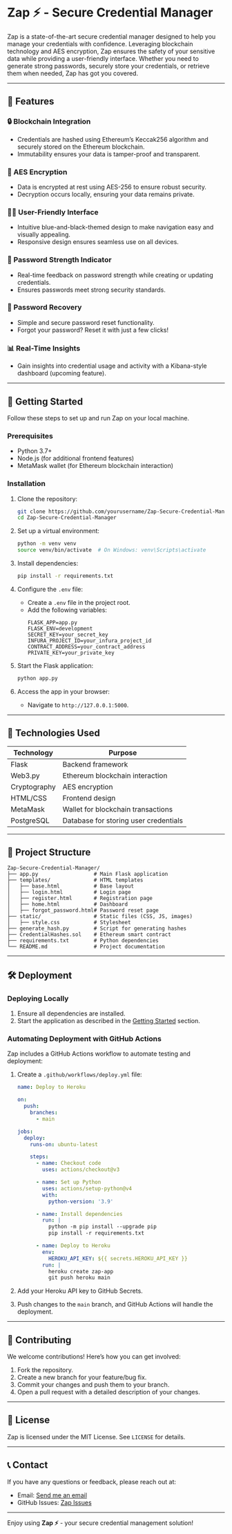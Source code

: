 # Zap ⚡ - Secure Credential Manager

Zap is a state-of-the-art secure credential manager designed to help you manage your credentials with confidence. Leveraging blockchain technology and AES encryption, Zap ensures the safety of your sensitive data while providing a user-friendly interface. Whether you need to generate strong passwords, securely store your credentials, or retrieve them when needed, Zap has got you covered.

---

## 🌟 Features

### 🔒 Blockchain Integration
- Credentials are hashed using Ethereum’s Keccak256 algorithm and securely stored on the Ethereum blockchain.
- Immutability ensures your data is tamper-proof and transparent.

### 🔐 AES Encryption
- Data is encrypted at rest using AES-256 to ensure robust security.
- Decryption occurs locally, ensuring your data remains private.

### 👨‍💻 User-Friendly Interface
- Intuitive blue-and-black-themed design to make navigation easy and visually appealing.
- Responsive design ensures seamless use on all devices.

### 💪 Password Strength Indicator
- Real-time feedback on password strength while creating or updating credentials.
- Ensures passwords meet strong security standards.

### 🔑 Password Recovery
- Simple and secure password reset functionality.
- Forgot your password? Reset it with just a few clicks!

### 📊 Real-Time Insights
- Gain insights into credential usage and activity with a Kibana-style dashboard (upcoming feature).

---

## 🚀 Getting Started

Follow these steps to set up and run Zap on your local machine.

### Prerequisites
- Python 3.7+
- Node.js (for additional frontend features)
- MetaMask wallet (for Ethereum blockchain interaction)

### Installation
1. Clone the repository:
   ```bash
   git clone https://github.com/yourusername/Zap-Secure-Credential-Manager.git
   cd Zap-Secure-Credential-Manager
   ```

2. Set up a virtual environment:
   ```bash
   python -m venv venv
   source venv/bin/activate  # On Windows: venv\Scripts\activate
   ```

3. Install dependencies:
   ```bash
   pip install -r requirements.txt
   ```

4. Configure the `.env` file:
   - Create a `.env` file in the project root.
   - Add the following variables:
     ```env
     FLASK_APP=app.py
     FLASK_ENV=development
     SECRET_KEY=your_secret_key
     INFURA_PROJECT_ID=your_infura_project_id
     CONTRACT_ADDRESS=your_contract_address
     PRIVATE_KEY=your_private_key
     ```

5. Start the Flask application:
   ```bash
   python app.py
   ```

6. Access the app in your browser:
   - Navigate to `http://127.0.0.1:5000`.

---

## 🔧 Technologies Used

| Technology         | Purpose                                   |
|--------------------|-------------------------------------------|
| Flask              | Backend framework                        |
| Web3.py            | Ethereum blockchain interaction          |
| Cryptography       | AES encryption                           |
| HTML/CSS           | Frontend design                          |
| MetaMask           | Wallet for blockchain transactions       |
| PostgreSQL         | Database for storing user credentials    |

---

## 📂 Project Structure

```plaintext
Zap-Secure-Credential-Manager/
├── app.py                  # Main Flask application
├── templates/              # HTML templates
│   ├── base.html           # Base layout
│   ├── login.html          # Login page
│   ├── register.html       # Registration page
│   ├── home.html           # Dashboard
│   ├── forgot_password.html# Password reset page
├── static/                 # Static files (CSS, JS, images)
│   ├── style.css           # Stylesheet
├── generate_hash.py        # Script for generating hashes
├── CredentialHashes.sol    # Ethereum smart contract
├── requirements.txt        # Python dependencies
└── README.md               # Project documentation
```

---

## 🛠️ Deployment

### Deploying Locally
1. Ensure all dependencies are installed.
2. Start the application as described in the [Getting Started](#getting-started) section.

### Automating Deployment with GitHub Actions
Zap includes a GitHub Actions workflow to automate testing and deployment:

1. Create a `.github/workflows/deploy.yml` file:
   ```yaml
   name: Deploy to Heroku

   on:
     push:
       branches:
         - main

   jobs:
     deploy:
       runs-on: ubuntu-latest

       steps:
         - name: Checkout code
           uses: actions/checkout@v3

         - name: Set up Python
           uses: actions/setup-python@v4
           with:
             python-version: '3.9'

         - name: Install dependencies
           run: |
             python -m pip install --upgrade pip
             pip install -r requirements.txt

         - name: Deploy to Heroku
           env:
             HEROKU_API_KEY: ${{ secrets.HEROKU_API_KEY }}
           run: |
             heroku create zap-app
             git push heroku main
   ```

2. Add your Heroku API key to GitHub Secrets.

3. Push changes to the `main` branch, and GitHub Actions will handle the deployment.

---

## 🤝 Contributing

We welcome contributions! Here’s how you can get involved:

1. Fork the repository.
2. Create a new branch for your feature/bug fix.
3. Commit your changes and push them to your branch.
4. Open a pull request with a detailed description of your changes.

---

## 📜 License

Zap is licensed under the MIT License. See `LICENSE` for details.

---

## 📞 Contact

If you have any questions or feedback, please reach out at:
- Email: <a href="mailto:samsonjoh73@gmail.com">Send me an email</a>
- GitHub Issues: [Zap Issues](https://github.com/samjo2/Zap-Secure-Credential-Manager/issues)

---

Enjoy using **Zap ⚡** - your secure credential management solution!
